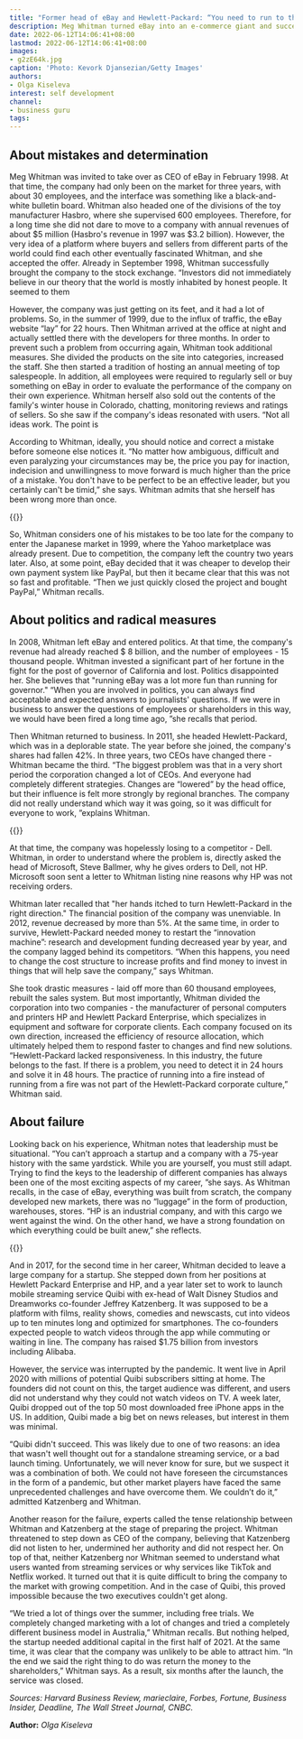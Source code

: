 ```yaml
---
title: "Former head of eBay and Hewlett-Packard: “You need to run to the fire, not from the fire”"
description: Meg Whitman turned eBay into an e-commerce giant and successfully brought Hewlett-Packard out of the crisis, but her rich experience did not help her to succeed with her own startup. About blunders, ambitions in politics and saving a hopeless project - in a selection of her quotes
date: 2022-06-12T14:06:41+08:00
lastmod: 2022-06-12T14:06:41+08:00
images:
- g2zE64k.jpg
caption: 'Photo: Kevork Djansezian/Getty Images'
authors:
- Olga Kiseleva
interest: self development
channel: 
- business guru
tags: 
---
```


About mistakes and determination
--------------------------------

Meg Whitman was invited to take over as CEO of eBay in February 1998. At that time, the company had only been on the market for three years, with about 30 employees, and the interface was something like a black-and-white bulletin board. Whitman also headed one of the divisions of the toy manufacturer Hasbro, where she supervised 600 employees. Therefore, for a long time she did not dare to move to a company with annual revenues of about $5 million (Hasbro's revenue in 1997 was $3.2 billion). However, the very idea of ​​a platform where buyers and sellers from different parts of the world could find each other eventually fascinated Whitman, and she accepted the offer. Already in September 1998, Whitman successfully brought the company to the stock exchange. “Investors did not immediately believe in our theory that the world is mostly inhabited by honest people. It seemed to them

However, the company was just getting on its feet, and it had a lot of problems. So, in the summer of 1999, due to the influx of traffic, the eBay website “lay” for 22 hours. Then Whitman arrived at the office at night and actually settled there with the developers for three months. In order to prevent such a problem from occurring again, Whitman took additional measures. She divided the products on the site into categories, increased the staff. She then started a tradition of hosting an annual meeting of top salespeople. In addition, all employees were required to regularly sell or buy something on eBay in order to evaluate the performance of the company on their own experience. Whitman herself also sold out the contents of the family's winter house in Colorado, chatting, monitoring reviews and ratings of sellers. So she saw if the company's ideas resonated with users. “Not all ideas work. The point is

According to Whitman, ideally, you should notice and correct a mistake before someone else notices it. “No matter how ambiguous, difficult and even paralyzing your circumstances may be, the price you pay for inaction, indecision and unwillingness to move forward is much higher than the price of a mistake. You don't have to be perfect to be an effective leader, but you certainly can't be timid,” she says. Whitman admits that she herself has been wrong more than once.

{{<ads>}}

So, Whitman considers one of his mistakes to be too late for the company to enter the Japanese market in 1999, where the Yahoo marketplace was already present. Due to competition, the company left the country two years later. Also, at some point, eBay decided that it was cheaper to develop their own payment system like PayPal, but then it became clear that this was not so fast and profitable. “Then we just quickly closed the project and bought PayPal,” Whitman recalls.

About politics and radical measures
-----------------------------------

In 2008, Whitman left eBay and entered politics. At that time, the company's revenue had already reached $ 8 billion, and the number of employees - 15 thousand people. Whitman invested a significant part of her fortune in the fight for the post of governor of California and lost. Politics disappointed her. She believes that "running eBay was a lot more fun than running for governor." “When you are involved in politics, you can always find acceptable and expected answers to journalists' questions. If we were in business to answer the questions of employees or shareholders in this way, we would have been fired a long time ago, ”she recalls that period.

Then Whitman returned to business. In 2011, she headed Hewlett-Packard, which was in a deplorable state. The year before she joined, the company's shares had fallen 42%. In three years, two CEOs have changed there - Whitman became the third. “The biggest problem was that in a very short period the corporation changed a lot of CEOs. And everyone had completely different strategies. Changes are “lowered” by the head office, but their influence is felt more strongly by regional branches. The company did not really understand which way it was going, so it was difficult for everyone to work, ”explains Whitman.

{{<ads>}}

At that time, the company was hopelessly losing to a competitor - Dell. Whitman, in order to understand where the problem is, directly asked the head of Microsoft, Steve Ballmer, why he gives orders to Dell, not HP. Microsoft soon sent a letter to Whitman listing nine reasons why HP was not receiving orders.

Whitman later recalled that "her hands itched to turn Hewlett-Packard in the right direction." The financial position of the company was unenviable. In 2012, revenue decreased by more than 5%. At the same time, in order to survive, Hewlett-Packard needed money to restart the “innovation machine”: research and development funding decreased year by year, and the company lagged behind its competitors. “When this happens, you need to change the cost structure to increase profits and find money to invest in things that will help save the company,” says Whitman.

She took drastic measures - laid off more than 60 thousand employees, rebuilt the sales system. But most importantly, Whitman divided the corporation into two companies - the manufacturer of personal computers and printers HP and Hewlett Packard Enterprise, which specializes in equipment and software for corporate clients. Each company focused on its own direction, increased the efficiency of resource allocation, which ultimately helped them to respond faster to changes and find new solutions. “Hewlett-Packard lacked responsiveness. In this industry, the future belongs to the fast. If there is a problem, you need to detect it in 24 hours and solve it in 48 hours. The practice of running into a fire instead of running from a fire was not part of the Hewlett-Packard corporate culture,” Whitman said.

About failure
-------------

Looking back on his experience, Whitman notes that leadership must be situational. “You can’t approach a startup and a company with a 75-year history with the same yardstick. While you are yourself, you must still adapt. Trying to find the keys to the leadership of different companies has always been one of the most exciting aspects of my career, ”she says. As Whitman recalls, in the case of eBay, everything was built from scratch, the company developed new markets, there was no “luggage” in the form of production, warehouses, stores. “HP is an industrial company, and with this cargo we went against the wind. On the other hand, we have a strong foundation on which everything could be built anew,” she reflects.

{{<ads>}}

And in 2017, for the second time in her career, Whitman decided to leave a large company for a startup. She stepped down from her positions at Hewlett Packard Enterprise and HP, and a year later set to work to launch mobile streaming service Quibi with ex-head of Walt Disney Studios and Dreamworks co-founder Jeffrey Katzenberg. It was supposed to be a platform with films, reality shows, comedies and newscasts, cut into videos up to ten minutes long and optimized for smartphones. The co-founders expected people to watch videos through the app while commuting or waiting in line. The company has raised $1.75 billion from investors including Alibaba.

However, the service was interrupted by the pandemic. It went live in April 2020 with millions of potential Quibi subscribers sitting at home. The founders did not count on this, the target audience was different, and users did not understand why they could not watch videos on TV. A week later, Quibi dropped out of the top 50 most downloaded free iPhone apps in the US. In addition, Quibi made a big bet on news releases, but interest in them was minimal.

“Quibi didn't succeed. This was likely due to one of two reasons: an idea that wasn't well thought out for a standalone streaming service, or a bad launch timing. Unfortunately, we will never know for sure, but we suspect it was a combination of both. We could not have foreseen the circumstances in the form of a pandemic, but other market players have faced the same unprecedented challenges and have overcome them. We couldn’t do it,” admitted Katzenberg and Whitman.

Another reason for the failure, experts called the tense relationship between Whitman and Katzenberg at the stage of preparing the project. Whitman threatened to step down as CEO of the company, believing that Katzenberg did not listen to her, undermined her authority and did not respect her. On top of that, neither Katzenberg nor Whitman seemed to understand what users wanted from streaming services or why services like TikTok and Netflix worked. It turned out that it is quite difficult to bring the company to the market with growing competition. And in the case of Quibi, this proved impossible because the two executives couldn't get along.

“We tried a lot of things over the summer, including free trials. We completely changed marketing with a lot of changes and tried a completely different business model in Australia,” Whitman recalls. But nothing helped, the startup needed additional capital in the first half of 2021. At the same time, it was clear that the company was unlikely to be able to attract him. “In the end we said the right thing to do was return the money to the shareholders,” Whitman says. As a result, six months after the launch, the service was closed.

_Sources: Harvard Business Review, marieclaire, Forbes, Fortune, Business Insider, Deadline, The Wall Street Journal, CNBC._

**Author:** *Olga Kiseleva*